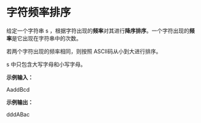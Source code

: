 # 字符频率排序
给定一个字符串 s ，根据字符出现的**频率**对其进行**降序排序**。一个字符出现的**频率**是它出现在字符串中的次数。

若两个字符出现的频率相同，则按照 ASCII码从小到大进行排序。

s 中只包含大写字母和小写字母。

**示例输入：**

AaddBcd

**示例输出：**

dddABac
